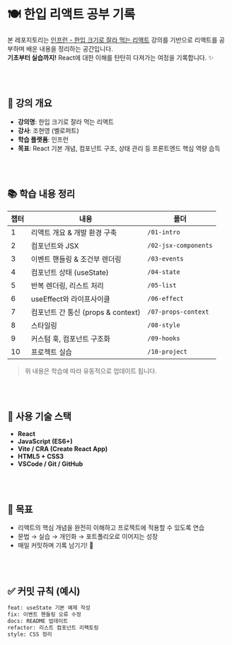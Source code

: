 # 🍽️ 한입 리액트 공부 기록

본 레포지토리는 [인프런 - 한입 크기로 잘라 먹는 리액트](https://www.inflearn.com/course/%ED%95%9C%EC%9E%85-%EB%A6%AC%EC%95%A1%ED%8A%B8#reviews) 강의를 기반으로 리액트를 공부하며 배운 내용을 정리하는 공간입니다.  
**기초부터 실습까지!** React에 대한 이해를 탄탄히 다져가는 여정을 기록합니다. ✨

<br/><br/>

## 📅 강의 개요

- **강의명**: 한입 크기로 잘라 먹는 리액트
- **강사**: 조현영 (벨로퍼트)
- **학습 플랫폼**: 인프런
- **목표**: React 기본 개념, 컴포넌트 구조, 상태 관리 등 프론트엔드 핵심 역량 습득

<br/><br/>

## 📚 학습 내용 정리

| 챕터 | 내용 | 폴더 |
|-------|------|-------|
| 1 | 리액트 개요 & 개발 환경 구축 | `/01-intro` |
| 2 | 컴포넌트와 JSX | `/02-jsx-components` |
| 3 | 이벤트 핸들링 & 조건부 렌더링 | `/03-events` |
| 4 | 컴포넌트 상태 (useState) | `/04-state` |
| 5 | 반복 렌더링, 리스트 처리 | `/05-list` |
| 6 | useEffect와 라이프사이클 | `/06-effect` |
| 7 | 컴포넌트 간 통신 (props & context) | `/07-props-context` |
| 8 | 스타일링 | `/08-style` |
| 9 | 커스텀 훅, 컴포넌트 구조화 | `/09-hooks` |
| 10 | 프로젝트 실습 | `/10-project` |

> 위 내용은 학습에 따라 유동적으로 업데이트 됩니다.

<br/><br/>

## 🧰 사용 기술 스택

- **React**
- **JavaScript (ES6+)**
- **Vite / CRA (Create React App)**
- **HTML5 + CSS3**
- **VSCode / Git / GitHub**

<br/><br/>

## 📝 목표

- 리액트의 핵심 개념을 완전히 이해하고 프로젝트에 적용할 수 있도록 연습
- 문법 → 실습 → 개인화 → 포트폴리오로 이어지는 성장
- 매일 커밋하며 기록 남기기! 🚀

<br/><br/>

## ✅ 커밋 규칙 (예시)

```bash
feat: useState 기본 예제 작성
fix: 이벤트 핸들링 오류 수정
docs: README 업데이트
refactor: 리스트 컴포넌트 리팩토링
style: CSS 정리
